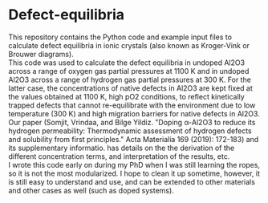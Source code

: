 # Defect-equilibria
This repository contains the Python code and example input files to calculate defect equilibria in ionic crystals (also known as Kroger-Vink or Brouwer diagrams). <br/>
This code was used to calculate the defect equilibria in undoped Al2O3 across a range of oxygen gas partial pressures at 1100 K and in undoped Al2O3 across a range of hydrogen gas partial pressures at 300 K. For the latter case, the concentrations of native defects in Al2O3 are kept fixed at the values obtained at 1100 K, high pO2 conditions, to reflect kinetically trapped defects that cannot re-equilibrate with the environment due to low temperature (300 K) and high migration barriers for native defects in Al2O3. <br/>
Our paper (Somjit, Vrindaa, and Bilge Yildiz. "Doping α-Al2O3 to reduce its hydrogen permeability: Thermodynamic assessment of hydrogen defects and solubility from first principles." Acta Materialia 169 (2019): 172-183) and its supplementary informatio. has details on the the derivation of the different concentration terms, and interpretation of the results, etc.<br/>
I wrote this code early on during my PhD when I was still learning the ropes, so it is not the most modularized. I hope to clean it up sometime, however, it is still easy to understand and use, and can be extended to other materials and other cases as well (such as doped systems).<br/>
